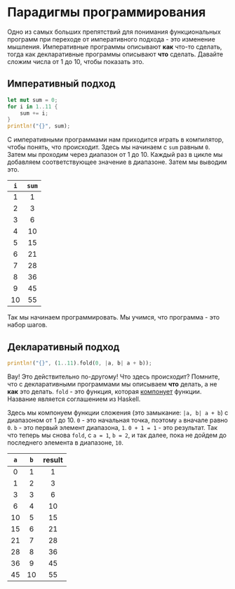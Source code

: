# Парадигмы программирования

Одно из самых больших препятствий для понимания функциональных программ при переходе от императивного подхода - это изменение мышления. Императивные программы описывают **как** что-то сделать, тогда как декларативные программы описывают **что** сделать. Давайте сложим числа от 1 до 10, чтобы показать это.

## Императивный подход

```rust
let mut sum = 0;
for i in 1..11 {
    sum += i;
}
println!("{}", sum);
```

С императивными программами нам приходится играть в компилятор, чтобы понять, что происходит. Здесь мы начинаем с `sum` равным `0`. Затем мы проходим через диапазон от 1 до 10. Каждый раз в цикле мы добавляем соответствующее значение в диапазоне. Затем мы выводим это.

| `i` | `sum` |
| :-: | :---: |
|  1  |   1   |
|  2  |   3   |
|  3  |   6   |
|  4  |  10   |
|  5  |  15   |
|  6  |  21   |
|  7  |  28   |
|  8  |  36   |
|  9  |  45   |
| 10  |  55   |

Так мы начинаем программировать. Мы учимся, что программа - это набор шагов.

## Декларативный подход

```rust
println!("{}", (1..11).fold(0, |a, b| a + b));
```

Вау! Это действительно по-другому! Что здесь происходит?
Помните, что с декларативными программами мы описываем **что** делать, а не **как** это делать. `fold` - это функция, которая [компонует](https://en.wikipedia.org/wiki/Function_composition) функции. Название является соглашением из Haskell.

Здесь мы компонуем функции сложения (это замыкание: `|a, b| a + b`) с диапазоном от 1 до 10. `0` - это начальная точка, поэтому `a` вначале равно `0`. `b` - это первый элемент диапазона, `1`. `0 + 1 = 1` - это результат. Так что теперь мы снова `fold`, с `a = 1`, `b = 2`, и так далее, пока не дойдем до последнего элемента в диапазоне, `10`.

| `a` | `b` | result |
| :-: | :-: | :----: |
|  0  |  1  |   1    |
|  1  |  2  |   3    |
|  3  |  3  |   6    |
|  6  |  4  |   10   |
| 10  |  5  |   15   |
|  15 |  6  |   21   |
|  21 |  7  |   28   |
|  28 |  8  |   36   |
|  36 |  9  |   45   |
|  45 | 10  |   55   |
```
